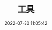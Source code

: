 ---
pageComponent:
  name: Catalogue
  data:
    key: 04.tools
    description: tools.
title: 工具
date: 2022-07-20 11:05:42
permalink: /tools/
sidebar: false
article: false
comment: false
editLink: false
---